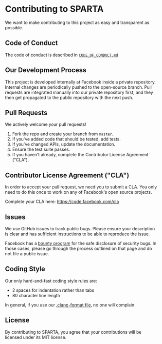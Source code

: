 # Contributing to SPARTA

We want to make contributing to this project as easy and transparent as
possible.

## Code of Conduct

The code of conduct is described in [`CODE_OF_CONDUCT.md`](CODE_OF_CONDUCT.md)

## Our Development Process

This project is developed internally at Facebook inside a private repository.
Internal changes are periodically pushed to the open-source branch. Pull
requests are integrated manually into our private repository first, and they
then get propagated to the public repository with the next push.

## Pull Requests

We actively welcome your pull requests!

1. Fork the repo and create your branch from `master`.
2. If you've added code that should be tested, add tests.
3. If you've changed APIs, update the documentation.
4. Ensure the test suite passes.
5. If you haven't already, complete the Contributor License Agreement ("CLA").

## Contributor License Agreement ("CLA")

In order to accept your pull request, we need you to submit a CLA. You only need
to do this once to work on any of Facebook's open source projects.

Complete your CLA here: <https://code.facebook.com/cla>

## Issues

We use GitHub issues to track public bugs. Please ensure your description is
clear and has sufficient instructions to be able to reproduce the issue.

Facebook has a [bounty program](https://www.facebook.com/whitehat/) for the safe
disclosure of security bugs. In those cases, please go through the process
outlined on that page and do not file a public issue.

## Coding Style  

Our only hard-and-fast coding style rules are:
* 2 spaces for indentation rather than tabs
* 80 character line length

In general, if you use our [.clang-format file](https://github.com/facebook/SPARTA/blob/master/.clang-format), no one
will complain.

## License

By contributing to SPARTA, you agree that your contributions will be licensed
under its MIT license.
